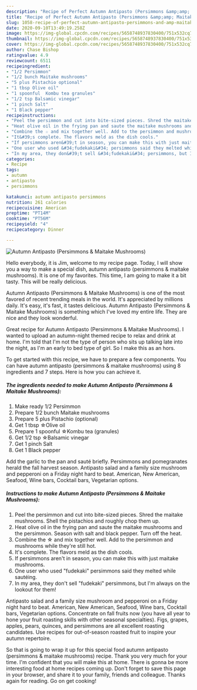 ```yaml
---
description: "Recipe of Perfect Autumn Antipasto (Persimmons &amp;amp; Maitake Mushrooms)"
title: "Recipe of Perfect Autumn Antipasto (Persimmons &amp;amp; Maitake Mushrooms)"
slug: 1058-recipe-of-perfect-autumn-antipasto-persimmons-and-amp-maitake-mushrooms
date: 2020-09-10T13:49:19.258Z
image: https://img-global.cpcdn.com/recipes/5658748937830400/751x532cq70/autumn-antipasto-persimmons-maitake-mushrooms-recipe-main-photo.jpg
thumbnail: https://img-global.cpcdn.com/recipes/5658748937830400/751x532cq70/autumn-antipasto-persimmons-maitake-mushrooms-recipe-main-photo.jpg
cover: https://img-global.cpcdn.com/recipes/5658748937830400/751x532cq70/autumn-antipasto-persimmons-maitake-mushrooms-recipe-main-photo.jpg
author: Chase Bishop
ratingvalue: 4.9
reviewcount: 6511
recipeingredient:
- "1/2 Persimmon"
- "1/2 bunch Maitake mushrooms"
- "5 plus Pistachio optional"
- "1 tbsp Olive oil"
- "1 spoonful  Kombu tea granules"
- "1/2 tsp Balsamic vinegar"
- "1 pinch Salt"
- "1 Black pepper"
recipeinstructions:
- "Peel the persimmon and cut into bite-sized pieces. Shred the maitake mushrooms. Shell the pistachios and roughly chop them up."
- "Heat olive oil in the frying pan and saute the maitake mushrooms and the persimmon. Season with salt and black pepper. Turn off the heat."
- "Combine the ☆ and mix together well. Add to the persimmon and mushrooms while they&#39;re still hot."
- "It&#39;s complete. The flavors meld as the dish cools."
- "If persimmons aren&#39;t in season, you can make this with just maitake mushrooms."
- "One user who used &#34;fudekaki&#34; persimmons said they melted while sautéing."
- "In my area, they don&#39;t sell &#34;fudekaki&#34; persimmons, but I&#39;m always on the lookout for them!"
categories:
- Recipe
tags:
- autumn
- antipasto
- persimmons

katakunci: autumn antipasto persimmons 
nutrition: 261 calories
recipecuisine: American
preptime: "PT14M"
cooktime: "PT56M"
recipeyield: "4"
recipecategory: Dinner

---
```



![Autumn Antipasto (Persimmons &amp; Maitake Mushrooms)](https://img-global.cpcdn.com/recipes/5658748937830400/751x532cq70/autumn-antipasto-persimmons-maitake-mushrooms-recipe-main-photo.jpg)

Hello everybody, it is Jim, welcome to my recipe page. Today, I will show you a way to make a special dish, autumn antipasto (persimmons &amp; maitake mushrooms). It is one of my favorites. This time, I am going to make it a bit tasty. This will be really delicious.

Autumn Antipasto (Persimmons &amp; Maitake Mushrooms) is one of the most favored of recent trending meals in the world. It's appreciated by millions daily. It's easy, it's fast, it tastes delicious. Autumn Antipasto (Persimmons &amp; Maitake Mushrooms) is something which I've loved my entire life. They are nice and they look wonderful.

Great recipe for Autumn Antipasto (Persimmons &amp; Maitake Mushrooms). I wanted to upload an autumn-night themed recipe to relax and drink at home. I&#39;m told that I&#39;m not the type of person who sits up talking late into the night, as I&#39;m an early to bed type of girl. So I make this as an hors.


To get started with this recipe, we have to prepare a few components. You can have autumn antipasto (persimmons &amp; maitake mushrooms) using 8 ingredients and 7 steps. Here is how you can achieve it.

<!--inarticleads1-->

##### The ingredients needed to make Autumn Antipasto (Persimmons &amp; Maitake Mushrooms):

1. Make ready 1/2 Persimmon
1. Prepare 1/2 bunch Maitake mushrooms
1. Prepare 5 plus Pistachio (optional)
1. Get 1 tbsp ☆Olive oil
1. Prepare 1 spoonful  ☆Kombu tea (granules)
1. Get 1/2 tsp ☆Balsamic vinegar
1. Get 1 pinch Salt
1. Get 1 Black pepper


Add the garlic to the pan and sauté briefly. Persimmons and pomegranates herald the fall harvest season. Antipasto salad and a family size mushroom and pepperoni on a Friday night hard to beat. American, New American, Seafood, Wine bars, Cocktail bars, Vegetarian options. 

<!--inarticleads2-->

##### Instructions to make Autumn Antipasto (Persimmons &amp; Maitake Mushrooms):

1. Peel the persimmon and cut into bite-sized pieces. Shred the maitake mushrooms. Shell the pistachios and roughly chop them up.
1. Heat olive oil in the frying pan and saute the maitake mushrooms and the persimmon. Season with salt and black pepper. Turn off the heat.
1. Combine the ☆ and mix together well. Add to the persimmon and mushrooms while they&#39;re still hot.
1. It&#39;s complete. The flavors meld as the dish cools.
1. If persimmons aren&#39;t in season, you can make this with just maitake mushrooms.
1. One user who used &#34;fudekaki&#34; persimmons said they melted while sautéing.
1. In my area, they don&#39;t sell &#34;fudekaki&#34; persimmons, but I&#39;m always on the lookout for them!


Antipasto salad and a family size mushroom and pepperoni on a Friday night hard to beat. American, New American, Seafood, Wine bars, Cocktail bars, Vegetarian options. Concentrate on fall fruits now (you have all year to hone your fruit roasting skills with other seasonal specialties). Figs, grapes, apples, pears, quinces, and persimmons are all excellent roasting candidates. Use recipes for out-of-season roasted fruit to inspire your autumn repertoire. 

So that is going to wrap it up for this special food autumn antipasto (persimmons &amp; maitake mushrooms) recipe. Thank you very much for your time. I'm confident that you will make this at home. There is gonna be more interesting food at home recipes coming up. Don't forget to save this page in your browser, and share it to your family, friends and colleague. Thanks again for reading. Go on get cooking!
